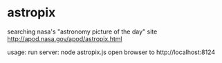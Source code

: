 # astropix
searching nasa's "astronomy picture of the day" site http://apod.nasa.gov/apod/astropix.html

usage: 
run server: node astropix.js
open browser to http://localhost:8124 